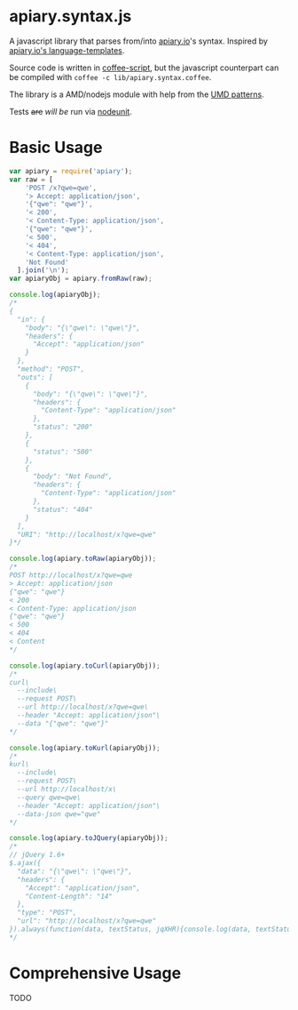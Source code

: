 # apiary.syntax.js

A javascript library that parses from/into [apiary.io](http://apiary.io/blueprint)'s syntax.
Inspired by [apiary.io's language-templates](https://github.com/apiaryio/language-templates).

Source code is written in [coffee-script](http://coffeescript.org/),
but the javascript counterpart can be compiled with `coffee -c lib/apiary.syntax.coffee`.

The library is a AMD/nodejs module with help from the [UMD patterns](https://github.com/umdjs/umd).

Tests <del>are</del> *will be* run via [nodeunit](https://github.com/caolan/nodeunit/).

# Basic Usage

```js
var apiary = require('apiary');
var raw = [
    'POST /x?qwe=qwe',
    '> Accept: application/json',
    '{"qwe": "qwe"}',
    '< 200',
    '< Content-Type: application/json',
    '{"qwe": "qwe"}',
    '< 500',
    '< 404',
    '< Content-Type: application/json',
    'Not Found'
  ].join('\n');
var apiaryObj = apiary.fromRaw(raw);
```

```js
console.log(apiaryObj);
/*
{
  "in": {
    "body": "{\"qwe\": \"qwe\"}",
    "headers": {
      "Accept": "application/json"
    }
  },
  "method": "POST",
  "outs": [
    {
      "body": "{\"qwe\": \"qwe\"}",
      "headers": {
        "Content-Type": "application/json"
      },
      "status": "200"
    },
    {
      "status": "500"
    },
    {
      "body": "Not Found",
      "headers": {
        "Content-Type": "application/json"
      },
      "status": "404"
    }
  ],
  "URI": "http://localhost/x?qwe=qwe"
}*/
```

```js
console.log(apiary.toRaw(apiaryObj));
/*
POST http://localhost/x?qwe=qwe
> Accept: application/json
{"qwe": "qwe"}
< 200
< Content-Type: application/json
{"qwe": "qwe"}
< 500
< 404
< Content
*/
```

```js
console.log(apiary.toCurl(apiaryObj));
/*
curl\
  --include\
  --request POST\
  --url http://localhost/x?qwe=qwe\
  --header "Accept: application/json"\
  --data "{"qwe": "qwe"}"
*/
```

```js
console.log(apiary.toKurl(apiaryObj));
/*
kurl\
  --include\
  --request POST\
  --url http://localhost/x\
  --query qwe=qwe\
  --header "Accept: application/json"\
  --data-json qwe="qwe"
*/
```

```js
console.log(apiary.toJQuery(apiaryObj));
/*
// jQuery 1.6+
$.ajax({
  "data": "{\"qwe\": \"qwe\"}",
  "headers": {
    "Accept": "application/json",
    "Content-Length": "14"
  },
  "type": "POST",
  "url": "http://localhost/x?qwe=qwe"
}).always(function(data, textStatus, jqXHR){console.log(data, textStatus, jqXHR.statusText, jqXHR.status, jqXHR)});
*/
```

# Comprehensive Usage

TODO
